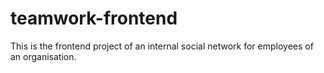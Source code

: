 # teamwork-frontend
This is the frontend project of an internal social network for employees of an organisation.
